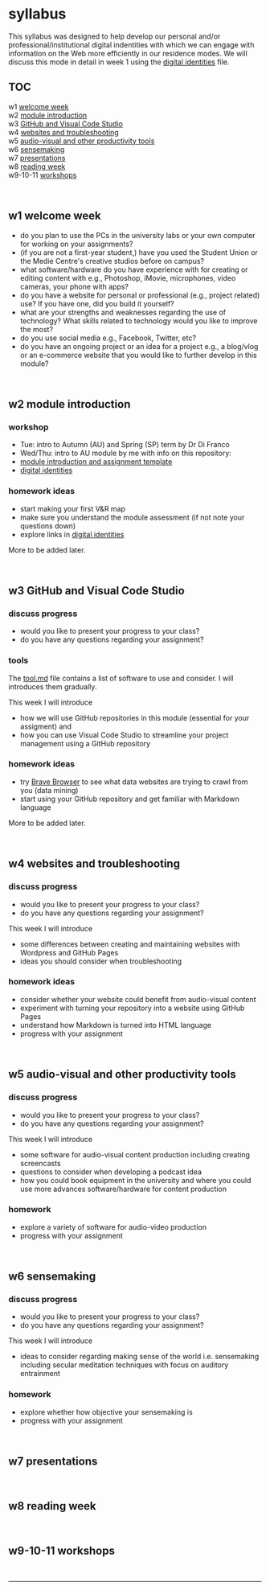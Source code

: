 # syllabus
This syllabus was designed to help develop our personal and/or professional/institutional digital indentities with which we can engage with information on the Web more efficiently in our residence modes. We will discuss this mode in detail in week 1 using the [digital identities](digital-identities.md) file.

## TOC

w1 [welcome week](#w1-welcome-week)  
w2 [module introduction](#w2-module-introduction)  
w3 [GitHub and Visual Code Studio](#w3-github-and-visual-code-studio)  
w4 [websites and troubleshooting](#w4-websites-and-troubleshooting)  
w5 [audio-visual and other productivity tools](#w5-audio-visual-and-other-productivity-tools)  
w6 [sensemaking](#w6-sensemaking)  
w7 [presentations](#w7-presentations)  
w8 [reading week](#w8-reading-week)  
w9-10-11 [workshops](#w9-10-11-workshops)

<br>

## w1 welcome week
<!-- #todo email these questions to students -->

- do you plan to use the PCs in the university labs or your own computer for working on your assignments?
- (if you are not a first-year student,) have you used the Student Union or the Medie Centre's creative studios before on campus?
- what software/hardware do you have experience with for creating or editing content with e.g., Photoshop, iMovie, microphones, video cameras, your phone with apps?
- do you have a website for personal or professional (e.g., project related) use? If you have one, did you build it yourself?
- what are your strengths and weaknesses regarding the use of technology? What skills related to technology would you like to improve the most?
- do you use social media e.g., Facebook, Twitter, etc?
- do you have an ongoing project or an idea for a project e.g., a blog/vlog or an e-commerce website that you would like to further develop in this module?

<br>

## w2 module introduction
### workshop
- Tue: intro to Autumn (AU) and Spring (SP) term by Dr Di Franco
- Wed/Thu: intro to AU module by me with info on this repository: 
- [module introduction and assignment template](README.md)
- [digital identities](digital-identities.md)

### homework ideas
- start making your first V&R map
- make sure you understand the module assessment (if not note your questions down)
- explore links in [digital identities](digital-identities.md)

More to be added later.

<br>

## w3 GitHub and Visual Code Studio
### discuss progress
- would you like to present your progress to your class?
- do you have any questions regarding your assignment?

### tools
The [tool.md](tool.md) file contains a list of software to use and consider. I will introduces them gradually. 

This week I will introduce 
- how we will use GitHub repositories in this module (essential for your assigment) and 
- how you can use Visual Code Studio to streamline your project management using a GitHub repository

### homework ideas
- try [Brave Browser](https://brave.com/) to see what data websites are trying to crawl from you (data mining)
- start using your GitHub repository and get familiar with Markdown language

More to be added later.

<br>

## w4 websites and troubleshooting
### discuss progress
- would you like to present your progress to your class?
- do you have any questions regarding your assignment?

This week I will introduce 
- some differences between creating and maintaining websites with Wordpress and GitHub Pages 
- ideas you should consider when troubleshooting 

### homework ideas
- consider whether your website could benefit from audio-visual content
- experiment with turning your repository into a website using GitHub Pages
- understand how Markdown is turned into HTML language
- progress with your assignment

<br>

## w5 audio-visual and other productivity tools 
### discuss progress
- would you like to present your progress to your class?
- do you have any questions regarding your assignment?

This week I will introduce 
- some software for audio-visual content production including creating screencasts
- questions to consider when developing a podcast idea
- how you could book equipment in the university and where you could use more advances software/hardware for content production

### homework
- explore a variety of software for audio-video production
- progress with your assignment

<br>

## w6 sensemaking
### discuss progress
- would you like to present your progress to your class?
- do you have any questions regarding your assignment?

This week I will introduce 
- ideas to consider regarding making sense of the world i.e. sensemaking including secular meditation techniques with focus on auditory entrainment

### homework
- explore whether how objective your sensemaking is
- progress with your assignment

<br>

## w7 presentations


<br>

## w8 reading week

<br>

## w9-10-11 workshops

<br>

---
<!--
## Ideas to discuss
### Self-assessment
#### Invoicing
### Thinking slowly
https://mattgemmell.com/thinking-slowly/
### mailing list
-->
